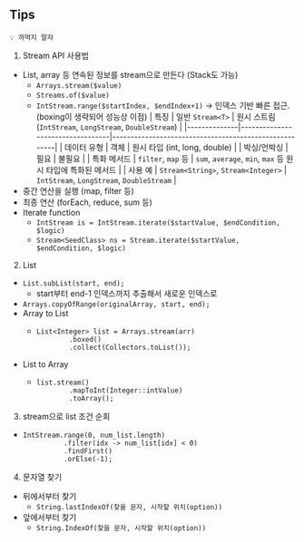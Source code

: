 ## Tips

```
💡 까먹지 말자
```

1. Stream API 사용법

- List, array 등 연속된 정보를 stream으로 만든다 (Stack도 가능)
  - `Arrays.stream($value)`
  - `Streams.of($value)`
  - `IntStream.range($startIndex, $endIndex+1)` -> 인덱스 기반 빠른 접근. (boxing이 생략되어 성능상 이점)
    | 특징         | 일반 `Stream<T>`                 | 원시 스트림 (`IntStream`, `LongStream`, `DoubleStream`) |
    |--------------|----------------------------------|-------------------------------------------------------|
    | 데이터 유형  | 객체                             | 원시 타입 (int, long, double)                         |
    | 박싱/언박싱  | 필요                             | 불필요                                                |
    | 특화 메서드  | `filter`, `map` 등               | `sum`, `average`, `min`, `max` 등 원시 타입에 특화된 메서드 |
    | 사용 예      | `Stream<String>`, `Stream<Integer>` | `IntStream`, `LongStream`, `DoubleStream`            |
- 중간 연산을 실행 (map, filter 등)
- 최종 연산 (forEach, reduce, sum 등)
- Iterate function
  - `IntStream is = IntStream.iterate($startValue, $endCondition, $logic)`
  - `Stream<SeedClass> ns = Stream.iterate($startValue, $endCondition, $logic)`
 
2. List

- `List.subList(start, end);`
  - start부터 end-1 인덱스까지 추출해서 새로운 인덱스로
- `Arrays.copyOfRange(originalArray, start, end);`
- Array to List
  - ```
    List<Integer> list = Arrays.stream(arr)
            .boxed()
            .collect(Collectors.toList());
    ```
- List to Array
  - ```
    list.stream()
            .mapToInt(Integer::intValue)
            .toArray();
    ```
3. stream으로 list 조건 순회
- ```
  IntStream.range(0, num_list.length)
            .filter(idx -> num_list[idx] < 0)
            .findFirst()
            .orElse(-1);
  ```

4. 문자열 찾기
- 뒤에서부터 찾기
  - `String.lastIndexOf(찾을 문자, 시작할 위치(option))`
- 앞에서부터 찾기
  - `String.IndexOf(찾을 문자, 시작할 위치(option))`
